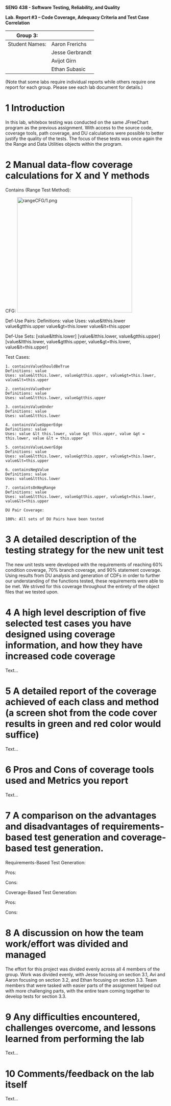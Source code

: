 **SENG 438 - Software Testing, Reliability, and Quality**

**Lab. Report #3 – Code Coverage, Adequacy Criteria and Test Case Correlation**

| Group 3:      |     |
| -------------- | --- |
| Student Names: |   Aaron Frerichs  |
|                |   Jesse Gerbrandt  |
|                |   Avijot Girn  |
|                |   Ethan Subasic  |

(Note that some labs require individual reports while others require one report
for each group. Please see each lab document for details.)

# 1 Introduction

In this lab, whitebox testing was conducted on the same JFreeChart program as the previous assignment. With access to the source code, coverage tools, path coverage, and DU calculations were possible to better justify the quality of the tests. The focus of these tests was once again the the Range and Data Utilities objects within the program. 

# 2 Manual data-flow coverage calculations for X and Y methods

Contains (Range Test Method):

CFG:
<img src="rangeCFG/1.png" alt="rangeCFG/1.png" width="360"/>

Def-Use Pairs:
Definitions: value
Uses:
value&ltthis.lower
value&gtthis.upper
value&gt=this.lower
value&lt=this.upper

Def-Use Sets:
[value&ltthis.lower]
[value&ltthis.lower, value&gtthis.upper]
[value&ltthis.lower, value&gtthis.upper, value&gt=this.lower, value&lt=this.upper]

Test Cases:

    1. containsValueShouldBeTrue
    Definitions: value
    Uses: value&ltthis.lower, value&gtthis.upper, value&gt=this.lower, value&lt=this.upper
    
    2. containsValueOver
    Definitions: value
    Uses: value&ltthis.lower, value&gtthis.upper

    3. containsValueUnder
    Definitions: value
    Uses: value&ltthis.lower

    4. containsValueUpperEdge
    Definitions: value
    Uses: value &lt this.lower, value &gt this.upper, value &gt = this.lower, value &lt = this.upper

    5. containsValueLowerEdge
    Definitions: value
    Uses: value&ltthis.lower, value&gtthis.upper, value&gt=this.lower, value&lt=this.upper

    6. containsNegValue
    Definitions: value
    Uses: value&ltthis.lower

    7. containtsOnNegRange
    Definitions: value
    Uses: value&ltthis.lower, value&gtthis.upper, value&gt=this.lower, value&lt=this.upper

    DU Pair Coverage:

    100%: All sets of DU Pairs have been tested


# 3 A detailed description of the testing strategy for the new unit test

The new unit tests were developed with the requirements of reaching 60% condition coverage, 70% branch coverage, and 90% statement coverage. Using results from DU analysis and generation of CDFs in order to further our understanding of the functions tested, these requirements were able to be met. We strived for this coverage throughout the entirety of the object files that we tested upon. 

# 4 A high level description of five selected test cases you have designed using coverage information, and how they have increased code coverage

Text…

# 5 A detailed report of the coverage achieved of each class and method (a screen shot from the code cover results in green and red color would suffice)

Text…

# 6 Pros and Cons of coverage tools used and Metrics you report

Text…

# 7 A comparison on the advantages and disadvantages of requirements-based test generation and coverage-based test generation.

Requirements-Based Test Generation:

Pros:

Cons:

Coverage-Based Test Generation:

Pros:

Cons:

# 8 A discussion on how the team work/effort was divided and managed

The effort for this project was divided evenly across all 4 members of the group. Work was divided evenly, with Jesse focusing on section 3.1, Avi and Aaron focusing on section 3.2, and Ethan focusing on section 3.3. Team members that were tasked with easier parts of the assignment helped out with more challenging parts, with the entire team coming together to develop tests for section 3.3.

# 9 Any difficulties encountered, challenges overcome, and lessons learned from performing the lab

Text…

# 10 Comments/feedback on the lab itself

Text…
